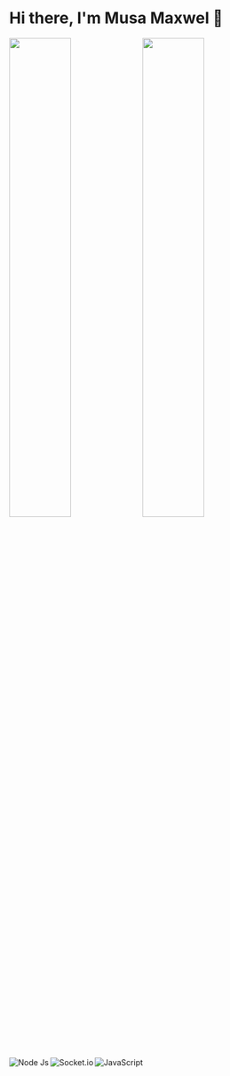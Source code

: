 # Hi there, I'm Musa Maxwel 👋


<img align="left" width="47%" src="https://github-readme-stats.vercel.app/api?username=musaCODEzz&show_icons=true&theme=radical" />

<img align="left" width="47%" src="https://github-readme-stats.vercel.app/api/top-langs/?username=musaCODEzz&layout=compact" />





<img alt="Node Js" align="left" src="https://img.shields.io/badge/node.js-6DA55F?style=for-the-badge&logo=node.js&logoColor=white" />

<img alt="Socket.io" align="left" src="https://img.shields.io/badge/Socket.io-black?style=for-the-badge&logo=socket.io&badgeColor=010101" />
<img alt="JavaScript" align="left" src="https://img.shields.io/badge/javascript-%23323330.svg?style=for-the-badge&logo=javascript&logoColor=%23F7DF1E" />





